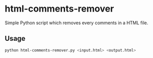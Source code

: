 # html-comments-remover
Simple Python script which removes every comments in a HTML file.

## Usage
```bash
python html-comments-remover.py <input.html> <output.html>
```
